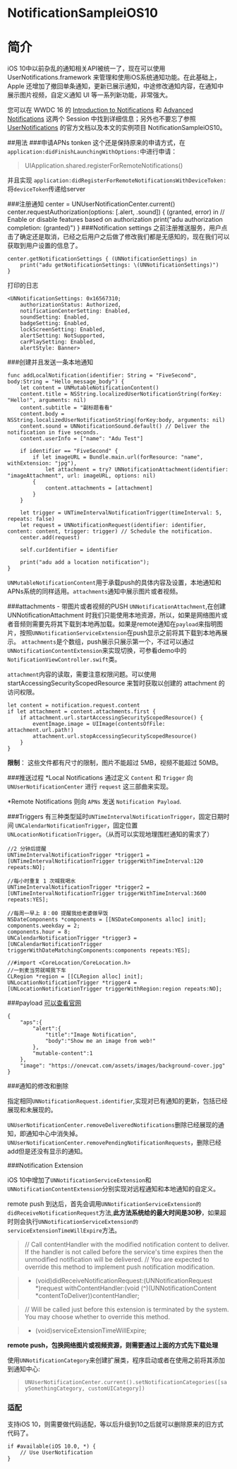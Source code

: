 # NotificationSampleiOS10

# 简介
iOS 10中以前杂乱的通知相关API被统一了，现在可以使用UserNotifications.framework 来管理和使用iOS系统通知功能。在此基础上，Apple 还增加了撤回单条通知，更新已展示通知，中途修改通知内容，在通知中展示图片视频，自定义通知 UI 等一系列新功能，非常强大。

您可以在 WWDC 16 的 [Introduction to Notifications](https://developer.apple.com/videos/play/wwdc2016/707/) 和 [Advanced Notifications](https://developer.apple.com/videos/play/wwdc2016/708/) 这两个 Session 中找到详细信息；另外也不要忘了参照 [UserNotifications](https://developer.apple.com/reference/usernotifications) 的官方文档以及本文的实例项目 NotificationSampleiOS10。

##用法
###申请APNs tonken
这个还是保持原来的申请方式，在`application:didFinishLaunchingWithOptions:`中进行申请：
>UIApplication.shared.registerForRemoteNotifications() 

并且实现
`application:didRegisterForRemoteNotificationsWithDeviceToken:`将`deviceToken`传递给server

###注册通知
	center = UNUserNotificationCenter.current()
	center.requestAuthorization(options: [.alert, .sound]) 	{ (granted, error) in
    	// Enable or disable features based on authorization
    	print("adu authorization completion: \(granted)")
	}
###Notification settings
之前注册推送服务，用户点击了确定还是取消，已经之后用户之后做了修改我们都是无感知的，现在我们可以获取到用户设置的信息了。

	center.getNotificationSettings { (UNNotificationSettings) in
        print("adu getNotificationSettings: \(UNNotificationSettings)")
    }
    
打印的日志

	<UNNotificationSettings: 0x16567310; 
		authorizationStatus: Authorized, 
		notificationCenterSetting: Enabled, 
		soundSetting: Enabled, 
		badgeSetting: Enabled, 
		lockScreenSetting: Enabled, 
		alertSetting: NotSupported,
		carPlaySetting: Enabled, 
		alertStyle: Banner>
		
###创建并且发送一条本地通知
	
	func addLocalNotification(identifier: String = "FiveSecond", body:String = "Hello_message_body") {
        let content = UNMutableNotificationContent()
        content.title = NSString.localizedUserNotificationString(forKey: "Hello!", arguments: nil)
        content.subtitle = "副标题看看"
        content.body = NSString.localizedUserNotificationString(forKey:body, arguments: nil)
        content.sound = UNNotificationSound.default() // Deliver the notification in five seconds.
        content.userInfo = ["name": "Adu Test"]
        
        if identifier == "FiveSecond" {
            if let imageURL = Bundle.main.url(forResource: "name", withExtension: "jpg"),
                let attachment = try? UNNotificationAttachment(identifier: "imageAttachment", url: imageURL, options: nil)
            {
                content.attachments = [attachment]
            }
        }
        
        let trigger = UNTimeIntervalNotificationTrigger(timeInterval: 5, repeats: false)
        let request = UNNotificationRequest(identifier: identifier, content: content, trigger: trigger) // Schedule the notification.
        center.add(request)
        
        self.curIdentifier = identifier
        
        print("adu add a location notification");
    }
`UNMutableNotificationContent`用于承载push的具体内容及设置，本地通知和APNs系统的同样适用。`attachments`通知中展示图片或者视频。

###attachments - 带图片或者视频的PUSH
`UNNotificationAttachment`,在创建 UNNotificationAttachment 时我们只能使用本地资源，所以，如果是网络图片或者音频则需要先将其下载到本地再加载。如果是remote通知在`payload`来指明图片，按照`UNNotificationServiceExtension`在push显示之前将其下载到本地再展示。
`attachments`是个数组，push展示只展示第一个，不过可以通过`UNNotificationContentExtension`来实现切换，可参看demo中的`NotificationViewController.swift`类。

`attachment`内容的读取，需要注意权限问题。可以使用 startAccessingSecurityScopedResource 来暂时获取以创建的 attachment 的访问权限。

    let content = notification.request.content
    if let attachment = content.attachments.first {
        if attachment.url.startAccessingSecurityScopedResource() {
            eventImage.image = UIImage(contentsOfFile: attachment.url.path!)
            attachment.url.stopAccessingSecurityScopedResource()
        }
    }

**限制**： 这些文件都有尺寸的限制，图片不能超过 5MB，视频不能超过 50MB。

###推送过程
*Local Notifications 通过定义 `Content` 和 `Trigger` 向  `UNUserNotificationCenter` 进行 `request` 这三部曲来实现。

*Remote Notifications 则向 `APNs` 发送 `Notification Payload`.

###Triggers
有三种类型延时`UNTimeIntervalNotificationTrigger`，固定日期时间 `UNCalendarNotificationTrigger`，固定位置`UNLocationNotificationTrigger`。（从而可以实现地理围栏通知的需求了）

	//2 分钟后提醒
    UNTimeIntervalNotificationTrigger *trigger1 = [UNTimeIntervalNotificationTrigger triggerWithTimeInterval:120 repeats:NO];

    //每小时重复 1 次喊我喝水
    UNTimeIntervalNotificationTrigger *trigger2 = [UNTimeIntervalNotificationTrigger triggerWithTimeInterval:3600 repeats:YES];

    //每周一早上 8：00 提醒我给老婆做早饭
    NSDateComponents *components = [[NSDateComponents alloc] init];
    components.weekday = 2;
    components.hour = 8;
    UNCalendarNotificationTrigger *trigger3 = [UNCalendarNotificationTrigger triggerWithDateMatchingComponents:components repeats:YES];

    //#import <CoreLocation/CoreLocation.h>
    //一到麦当劳就喊我下车
    CLRegion *region = [[CLRegion alloc] init];
    UNLocationNotificationTrigger *trigger4 = [UNLocationNotificationTrigger triggerWithRegion:region repeats:NO];

###payload
[可以查看官网](https://developer.apple.com/library/content/documentation/NetworkingInternet/Conceptual/RemoteNotificationsPG/Chapters/TheNotificationPayload.html)

    {
        "aps":{
            "alert":{
                "title":"Image Notification",
                "body":"Show me an image from web!"
            },
            "mutable-content":1
        },
        "image": "https://onevcat.com/assets/images/background-cover.jpg"
    }
    
###通知的修改和删除

指定相同`UNNotificationRequest.identifier`,实现对已有通知的更新，包括已经展现和未展现的。

`UNUserNotificationCenter.removeDeliveredNotifications`删除已经展现的通知，即通知中心中消失掉。`UNUserNotificationCenter.removePendingNotificationRequests`，删除已经add但是还没有显示的通知。

###Notification Extension

iOS 10中增加了`UNNotificationServiceExtension`和`UNNotificationContentExtension`分别实现对远程通知和本地通知的自定义。

remote push 到达后，首先会调用`UNNotificationServiceExtension的didReceiveNotificationRequest`方法,**此方法系统给的最大时间是30秒**，如果超时则会执行`UNNotificationServiceExtension的serviceExtensionTimeWillExpire`方法。
> // Call contentHandler with the modified notification content to deliver. If the handler is not called before the service's time expires then the unmodified notification will be delivered.
// You are expected to override this method to implement push notification modification.

>- (void)didReceiveNotificationRequest:(UNNotificationRequest *)request withContentHandler:(void (^)(UNNotificationContent *contentToDeliver))contentHandler;

>// Will be called just before this extension is terminated by the system. You may choose whether to override this method.

>- (void)serviceExtensionTimeWillExpire;

**remote push，包换网络图片或视频资源，则需要通过上面的方式先下载处理**

使用`UNNotificationCategory`来创建扩展类，程序启动或者在使用之前将其添加到通知中心:
>`UNUserNotificationCenter.current().setNotificationCategories([saySomethingCategory, customUICategory])`


### 适配
支持iOS 10，则需要做代码适配，等以后升级到10之后就可以删除原来的旧方式代码了。

	if #available(iOS 10.0, *) {
    	// Use UserNotification
	}
	


















 


		




